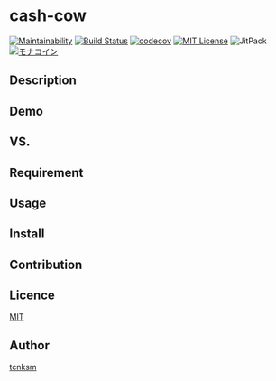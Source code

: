 # cash-cow
[![Maintainability](https://api.codeclimate.com/v1/badges/49c8e3aa5577463a29a9/maintainability)](https://codeclimate.com/github/kamijiseiya/cash-cow/maintainability)
[![Build Status](https://travis-ci.org/kamijiseiya/cash-cow.svg?branch=master)](https://travis-ci.org/kamijiseiya/cash-cow)
[![codecov](https://codecov.io/gh/kamijiseiya/cash-cow/branch/master/graph/badge.svg)](https://codecov.io/gh/kamijiseiya/cash-cow)
[![MIT License](http://img.shields.io/badge/license-MIT-blue.svg?style=flat)](LICENSE)
![JitPack](https://img.shields.io/badge/python-v3.6.5-blue.svg)
[![モナコイン](https://img.shields.io/badge/DonateMe-monacoin-yellow.svg)](https://monya-wallet.github.io/a/?address=MBvNByFCtE51Li5DgWLAHWHjUD3JSEr3Ke&scheme=monacoin&message=%E5%AF%84%E4%BB%98%E3%82%92%E3%81%82%E3%82%8A%E3%81%8C%E3%81%A8%E3%81%86%E3%81%94%E3%81%96%E3%81%84%E3%81%BE%E3%81%99&req-opreturn=%E5%AF%84%E4%BB%98%E3%81%A7%E3%81%99)




## Description

## Demo

## VS.

## Requirement

## Usage

## Install

## Contribution

## Licence

[MIT](https://github.com/tcnksm/tool/blob/master/LICENCE)

## Author

[tcnksm](https://github.com/tcnksm)
